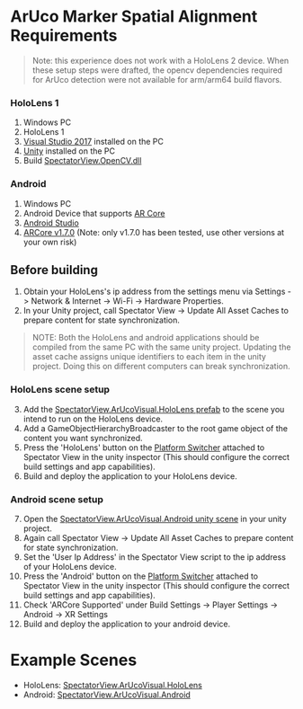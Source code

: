 # ArUco Marker Spatial Alignment Requirements
> Note: this experience does not work with a HoloLens 2 device. When these setup steps were drafted, the opencv dependencies required for ArUco detection were not available for arm/arm64 build flavors.

### HoloLens 1
1. Windows PC
2. HoloLens 1
3. [Visual Studio 2017](https://visualstudio.microsoft.com/vs/) installed on the PC
4. [Unity](https://unity3d.com/get-unity/download) installed on the PC
5. Build [SpectatorView.OpenCV.dll](../src/SpectatorView.Native/SpectatorView.OpenCV/UWP)

### Android
1. Windows PC
2. Android Device that supports [AR Core](https://developers.google.com/ar/discover/supported-devices)
3. [Android Studio](https://developer.android.com/studio)
4. [ARCore v1.7.0](https://github.com/google-ar/arcore-unity-sdk/releases/tag/v1.7.0) (Note: only v1.7.0 has been tested, use other versions at your own risk)

## Before building
1. Obtain your HoloLens's ip address from the settings menu via Settings -> Network & Internet -> Wi-Fi -> Hardware Properties.
2. In your Unity project, call Spectator View -> Update All Asset Caches to prepare content for state synchronization.

> NOTE: Both the HoloLens and android applications should be compiled from the same PC with the same unity project. Updating the asset cache assigns unique identifiers to each item in the unity project. Doing this on different computers can break synchronization.

### HoloLens scene setup
3. Add the [SpectatorView.ArUcoVisual.HoloLens prefab](Prefabs/SpectatorView.ASA.HoloLens.prefab) to the scene you intend to run on the HoloLens device.
4. Add a GameObjectHierarchyBroadcaster to the root game object of the content you want synchronized. 
5. Press the 'HoloLens' button on the [Platform Switcher](Scripts/Editor/PlatformSwitcherEditor.cs) attached to Spectator View in the unity inspector (This should configure the correct build settings and app capabilities).
6. Build and deploy the application to your HoloLens device.

### Android scene setup
7. Open the [SpectatorView.ArUcoVisual.Android unity scene](Scenes/SpectatorView.ASA.Android.unity) in your unity project.
8. Again call Spectator View -> Update All Asset Caches to prepare content for state synchronization.
9. Set the 'User Ip Address' in the Spectator View script to the ip address of your HoloLens device.
10. Press the 'Android' button on the [Platform Switcher](Scripts/Editor/PlatformSwitcherEditor.cs) attached to Spectator View in the unity inspector (This should configure the correct build settings and app capabilities).
11. Check 'ARCore Supported' under Build Settings -> Player Settings -> Android -> XR Settings
12. Build and deploy the application to your android device.

# Example Scenes
* HoloLens: [SpectatorView.ArUcoVisual.HoloLens](Scenes/SpectatorView.ArUcoVisual.HoloLens.unity)
* Android: [SpectatorView.ArUcoVisual.Android](Scenes/SpectatorView.ArUcoVisual.Android.unity)
